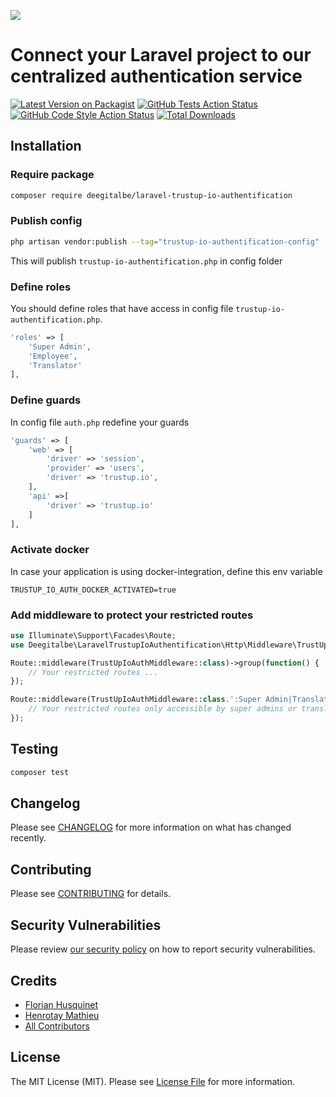 [<img src="https://github-ads.s3.eu-central-1.amazonaws.com/support-ukraine.svg?t=1" />](https://supportukrainenow.org)

# Connect your Laravel project to our centralized authentication service

[![Latest Version on Packagist](https://img.shields.io/packagist/v/deegitalbe/laravel-trustup-io-authentification.svg?style=flat-square)](https://packagist.org/packages/deegitalbe/laravel-trustup-io-authentification)
[![GitHub Tests Action Status](https://img.shields.io/github/workflow/status/deegitalbe/laravel-trustup-io-authentification/run-tests?label=tests)](https://github.com/deegitalbe/laravel-trustup-io-authentification/actions?query=workflow%3Arun-tests+branch%3Amain)
[![GitHub Code Style Action Status](https://img.shields.io/github/workflow/status/deegitalbe/laravel-trustup-io-authentification/Check%20&%20fix%20styling?label=code%20style)](https://github.com/deegitalbe/laravel-trustup-io-authentification/actions?query=workflow%3A"Check+%26+fix+styling"+branch%3Amain)
[![Total Downloads](https://img.shields.io/packagist/dt/deegitalbe/laravel-trustup-io-authentification.svg?style=flat-square)](https://packagist.org/packages/deegitalbe/laravel-trustup-io-authentification)

## Installation

### Require package
```bash
composer require deegitalbe/laravel-trustup-io-authentification
```
### Publish config
```bash
php artisan vendor:publish --tag="trustup-io-authentification-config"
```

This will publish `trustup-io-authentification.php` in config folder

### Define roles
You should define roles that have access in config file `trustup-io-authentification.php`.
```php
'roles' => [
    'Super Admin',
    'Employee',
    'Translator'
],
```

### Define guards
In config file `auth.php` redefine your guards
```php
'guards' => [
    'web' => [
        'driver' => 'session',
        'provider' => 'users',
        'driver' => 'trustup.io',
    ],
    'api' =>[
        'driver' => 'trustup.io'
    ]
],
```

### Activate docker
In case your application is using docker-integration, define this env variable

```shell
TRUSTUP_IO_AUTH_DOCKER_ACTIVATED=true
```

### Add middleware to protect your restricted routes
```php
use Illuminate\Support\Facades\Route;
use Deegitalbe\LaravelTrustupIoAuthentification\Http\Middleware\TrustUpIoAuthMiddleware;

Route::middleware(TrustUpIoAuthMiddleware::class)->group(function() {
    // Your restricted routes ...
});

Route::middleware(TrustUpIoAuthMiddleware::class.':Super Admin|Translator')->group(function() {
    // Your restricted routes only accessible by super admins or translators ...
});
```

## Testing

```bash
composer test
```

## Changelog

Please see [CHANGELOG](CHANGELOG.md) for more information on what has changed recently.

## Contributing

Please see [CONTRIBUTING](https://github.com/spatie/.github/blob/main/CONTRIBUTING.md) for details.

## Security Vulnerabilities

Please review [our security policy](../../security/policy) on how to report security vulnerabilities.

## Credits

- [Florian Husquinet](https://github.com/deegitalbe)
- [Henrotay Mathieu](https://github.com/henrotaym)
- [All Contributors](../../contributors)

## License

The MIT License (MIT). Please see [License File](LICENSE.md) for more information.
